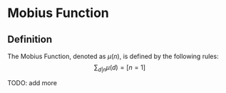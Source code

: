 # Mobius Function

## Definition

The Mobius Function, denoted as $\mu(n)$, is defined by the following rules:
$$
\sum_{d | n} \mu(d) = [n = 1]
$$

TODO: add more